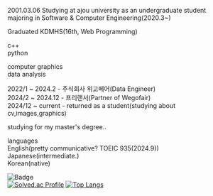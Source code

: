 2001.03.06
Studying at ajou university as an undergraduate student majoring in Software & Computer Engineering(2020.3~)

Graduated KDMHS(16th, Web Programming)

c++  
python  

computer graphics  
data analysis  

2022/1 ~ 2024.2 - 주식회사 위고페어(Data Engineer)<br/>
2024/2 ~ 2024.12 - 프리랜서(Partner of Wegofair)   
2024/12 ~ current - returned as a student(studying about cv,images,graphics)

studying for my master's degree..

languages  
English(pretty communicative? TOEIC 935(2024.9))  
Japanese(intermediate.)  
Korean(native)  


![Badge](https://cp-logo.vercel.app/codeforces/hellcat0306)  
[![Solved.ac Profile](http://mazassumnida.wtf/api/v2/generate_badge?boj=p030610)](https://solved.ac/p030610/)
[![Top Langs](https://github-readme-stats.vercel.app/api/top-langs/?username=anuraghazra)](https://github.com/anuraghazra/github-readme-stats)

